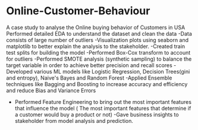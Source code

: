 # Online-Customer-Behaviour
A case study to analyse the Online buying behavior of Customers in USA
Performed detailed EDA to understand the dataset and clean the data
-Data consists of large number of outliers
-Visualization plots using seaborn and matplotlib to better explain the analysis to the stakeholder.
-Created train test splits for building the model
-Performed Box-Cox transform to account for outliers
-Performed SMOTE analysis (synthetic sampling) to balance the target variable in order to achieve better precision and recall scores
-Developed various ML models like Logistic Regression, Decision Trees(gini and entropy), Naive's Bayes and Random Forest
-Applied Ensemble techniques like Bagging and Boosting to increase accuracy and efficiency and reduce Bias and Variance Errors
- Performed Feature Engineering to bring out the most important features that influence the model ( The most important features that determine if a customer would buy a product or not)
-Gave business insights to stakeholder from model analysis and prediction.
